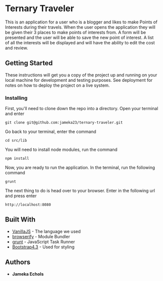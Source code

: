 # Ternary Traveler

This is an application for a user who is a blogger and likes to make Points of Interests during their travels. When the user opens the application they will be given their 3 places to make points of interests from. A form will be presented and the user will be able to save the new point of interest. A list of all the interests will be displayed and will have the ability to edit the cost and review. 

## Getting Started

These instructions will get you a copy of the project up and running on your local machine for development and testing purposes. See deployment for notes on how to deploy the project on a live system.


### Installing
First, you'll need to clone down the repo into a directory. Open your terminal and enter

```
git clone git@github.com:jameka23/ternary-traveler.git
```

Go back to your terminal, enter the command

```
cd src/lib
```

You will need to install node modules, run the command

```
npm install
```

Now, you are ready to run the application. In the terminal, run the following command

```
grunt
```

The next thing to do is head over to your browser. Enter in the following url and press enter 

```
http://localhost:8080
```


## Built With

* [VanillaJS](http://es6-features.org/#Constants) - The language we used
* [browserify](http://browserify.org/) - Module Bundler
* [grunt](https://gruntjs.com/) - JavaScript Task Runner
* [Bootstrap4.3](https://getbootstrap.com/) - Used for styling



## Authors

* **Jameka Echols**


